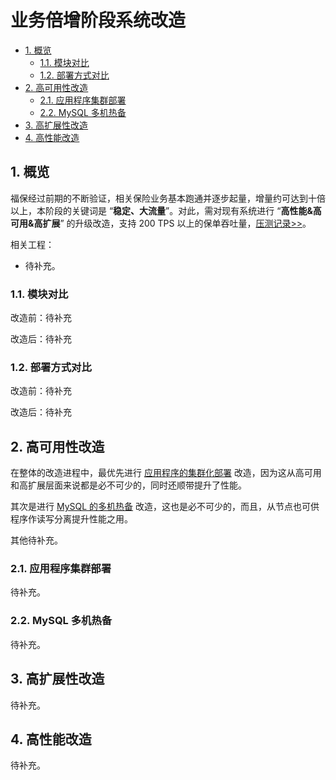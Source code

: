 # 业务倍增阶段系统改造<!-- omit in toc -->

- [1. 概览](#1-概览)
  - [1.1. 模块对比](#11-模块对比)
  - [1.2. 部署方式对比](#12-部署方式对比)
- [2. 高可用性改造](#2-高可用性改造)
  - [2.1. 应用程序集群部署](#21-应用程序集群部署)
  - [2.2. MySQL 多机热备](#22-mysql-多机热备)
- [3. 高扩展性改造](#3-高扩展性改造)
- [4. 高性能改造](#4-高性能改造)

## 1. 概览

福保经过前期的不断验证，相关保险业务基本跑通并逐步起量，增量约可达到十倍以上，本阶段的关键词是 “**稳定、大流量**”。对此，需对现有系统进行 “**高性能&高可用&高扩展**” 的升级改造，支持 200 TPS 以上的保单吞吐量，[压测记录>>]()。

相关工程：

- 待补充。

### 1.1. 模块对比

改造前：待补充

改造后：待补充

### 1.2. 部署方式对比

改造前：待补充

改造后：待补充

## 2. 高可用性改造

在整体的改造进程中，最优先进行 [应用程序的集群化部署](#21-应用程序集群部署) 改造，因为这从高可用和高扩展层面来说都是必不可少的，同时还顺带提升了性能。

其次是进行 [MySQL 的多机热备](#22-mysql-多机热备) 改造，这也是必不可少的，而且，从节点也可供程序作读写分离提升性能之用。

其他待补充。

### 2.1. 应用程序集群部署

待补充。

### 2.2. MySQL 多机热备

待补充。

## 3. 高扩展性改造

待补充。

## 4. 高性能改造

待补充。
